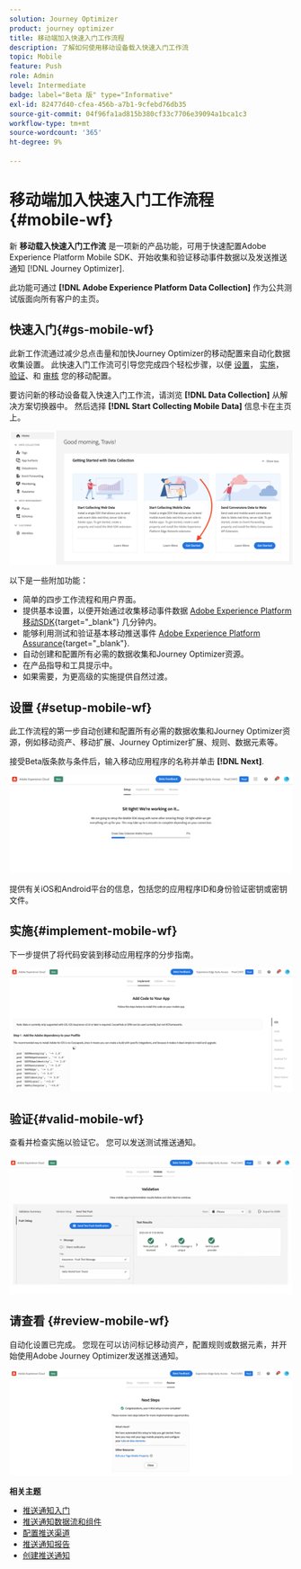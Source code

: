 ```yaml
---
solution: Journey Optimizer
product: journey optimizer
title: 移动端加入快速入门工作流程
description: 了解如何使用移动设备载入快速入门工作流
topic: Mobile
feature: Push
role: Admin
level: Intermediate
badge: label="Beta 版" type="Informative"
exl-id: 82477d40-cfea-456b-a7b1-9cfebd76db35
source-git-commit: 04f96fa1ad815b380cf33c7706e39094a1bca1c3
workflow-type: tm+mt
source-wordcount: '365'
ht-degree: 9%

---
```


# 移动端加入快速入门工作流程 {#mobile-wf}

新 **移动载入快速入门工作流** 是一项新的产品功能，可用于快速配置Adobe Experience Platform Mobile SDK、开始收集和验证移动事件数据以及发送推送通知 [!DNL Journey Optimizer].

此功能可通过 **[!DNL Adobe Experience Platform Data Collection]** 作为公共测试版面向所有客户的主页。

## 快速入门{#gs-mobile-wf}

此新工作流通过减少总点击量和加快Journey Optimizer的移动配置来自动化数据收集设置。 此快速入门工作流可引导您完成四个轻松步骤，以便 [设置](##setup-mobile-wf)， [实施](#implement-mobile-wf)， [验证](#valid-mobile-wf)、和 [审核](#review-mobile-wf) 您的移动配置。

要访问新的移动设备载入快速入门工作流，请浏览 **[!DNL Data Collection]** 从解决方案切换器中。 然后选择 **[!DNL Start Collecting Mobile Data]** 信息卡在主页上。

![](assets/mobile-wf-home.png)

以下是一些附加功能：

* 简单的四步工作流程和用户界面。
* 提供基本设置，以便开始通过收集移动事件数据 [Adobe Experience Platform移动SDK](https://developer.adobe.com/client-sdks/documentation/){target="_blank"} 几分钟内。
* 能够利用测试和验证基本移动推送事件 [Adobe Experience Platform Assurance](https://experienceleague.adobe.com/docs/experience-platform/assurance/home.html){target="_blank"}.
* 自动创建和配置所有必需的数据收集和Journey Optimizer资源。
* 在产品指导和工具提示中。
* 如果需要，为更高级的实施提供自然过渡。

## 设置 {#setup-mobile-wf}

此工作流程的第一步自动创建和配置所有必需的数据收集和Journey Optimizer资源，例如移动资产、移动扩展、Journey Optimizer扩展、规则、数据元素等。

接受Beta版条款与条件后，输入移动应用程序的名称并单击 **[!DNL Next]**.

![](assets/mobile-wf-setup.png)

提供有关iOS和Android平台的信息，包括您的应用程序ID和身份验证密钥或密钥文件。

## 实施{#implement-mobile-wf}

下一步提供了将代码安装到移动应用程序的分步指南。

![](assets/mobile-wf-add-code.png)


## 验证{#valid-mobile-wf}

查看并检查实施以验证它。 您可以发送测试推送通知。

![](assets/mobile-wf-valid.png)


## 请查看 {#review-mobile-wf}

自动化设置已完成。 您现在可以访问标记移动资产，配置规则或数据元素，并开始使用Adobe Journey Optimizer发送推送通知。

![](assets/mobile-wf-done.png)


**相关主题**

* [推送通知入门](get-started-push.md)
* [推送通知数据流和组件](push-gs.md)
* [配置推送渠道](push-configuration.md)
* [推送通知报告](../reports/journey-global-report.md#push-global)
* [创建推送通知](create-push.md)
